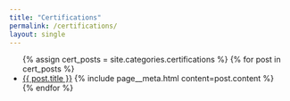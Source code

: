 ```yaml
---
title: "Certifications"
permalink: /certifications/
layout: single
---
```


<ul>
  {% assign cert_posts = site.categories.certifications %}
  {% for post in cert_posts %}
    <li>
      <a href="{{ post.url | relative_url }}">{{ post.title }}</a>
      {% include page__meta.html content=post.content %}
    </li>
  {% endfor %}
</ul>
